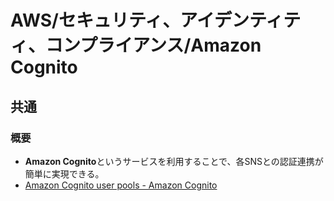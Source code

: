 # AWS/セキュリティ、アイデンティティ、コンプライアンス/Amazon Cognito

## 共通

### 概要

- **Amazon Cognito**というサービスを利用することで、各SNSとの認証連携が簡単に実現できる。
- [Amazon Cognito user pools - Amazon Cognito](https://docs.aws.amazon.com/ja_jp/cognito/latest/developerguide/cognito-user-identity-pools.html)
